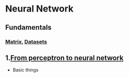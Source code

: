 # Neural Network

## Fundamentals

### [Matrix](./Requirements/MatrixFundamental.md), [Datasets](./Requirements/DatasetsFundamental.md)

## 1.[From perceptron to neural network](ch01.md)
- Basic things

